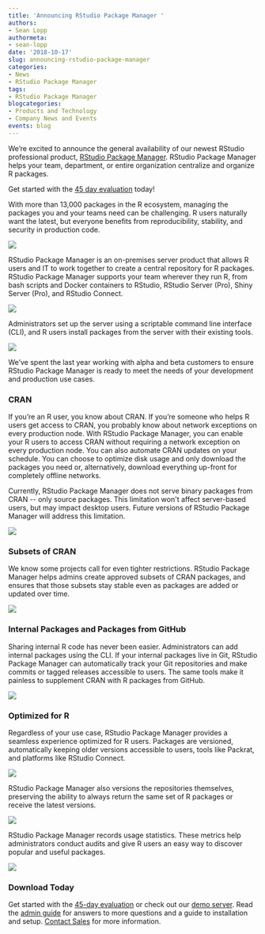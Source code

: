 ```yaml
---
title: 'Announcing RStudio Package Manager '
authors:
- Sean Lopp
authormeta: 
- sean-lopp
date: '2018-10-17'
slug: announcing-rstudio-package-manager
categories:
- News
- RStudio Package Manager
tags:
- RStudio Package Manager
blogcategories:
- Products and Technology
- Company News and Events
events: blog
---
```



We’re excited to announce the general availability of our newest RStudio professional product, [RStudio Package Manager](https://rstudio.com/products/package-manager). RStudio Package Manager helps your team, department, or entire organization centralize and organize R packages.

Get started with the [45 day evaluation](https://rstudio.com/products/package-manager/eval) today!

With more than 13,000 packages in the R ecosystem, managing the packages you and your teams need can be challenging. R users naturally want the latest, but everyone benefits from reproducibility, stability, and security in production code.

![](rspm-overview.png)

RStudio Package Manager is an on-premises server product that allows R users and IT to work together to create a central repository for R packages.  RStudio Package Manager supports your team wherever they run R, from bash scripts and Docker containers to RStudio, RStudio Server (Pro), Shiny Server (Pro), and RStudio Connect.


![](rspm-stakeholders.png)

Administrators set up the server using a scriptable command line interface (CLI), and R users install packages from the server with their existing tools.

![](rspm-release-setup.png)


We’ve spent the last year working with alpha and beta customers to ensure RStudio Package Manager is ready to meet the needs of your development and production use cases. 

### CRAN

If you’re an R user, you know about CRAN. If you’re someone who helps R users get access to CRAN, you probably know about network exceptions on every production node. With RStudio Package Manager, you can enable your R users to access CRAN without requiring a network exception on every production node. You can also automate CRAN updates on your schedule. You can choose to optimize disk usage and only download the packages you need or, alternatively, download everything up-front for completely offline networks. 

Currently, RStudio Package Manager does not serve binary packages from CRAN -- only source packages. This limitation won't affect server-based users, but may impact desktop users. Future versions of RStudio Package Manager will address this limitation.

![](rspm-release-cran.png)

### Subsets of CRAN

We know some projects call for even tighter restrictions. RStudio Package Manager helps admins create approved subsets of CRAN packages, and ensures that those subsets stay stable even as packages are added or updated over time. 

![](rspm-release-cmd.png)

### Internal Packages and Packages from GitHub

Sharing internal R code has never been easier. Administrators can add internal packages using the CLI. If your internal packages live in Git, RStudio Package Manager can automatically track your Git repositories and make commits or tagged releases accessible to users. The same tools make it painless to supplement CRAN with R packages from GitHub. 

![](rspm-release-git.png)

### Optimized for R

Regardless of your use case, RStudio Package Manager provides a seamless experience optimized for R users. Packages are versioned, automatically keeping older versions accessible to users, tools like Packrat, and platforms like RStudio Connect.

![](rspm-release-archive.png)

RStudio Package Manager also versions the repositories themselves, preserving the ability to always return the same set of R packages or receive the latest versions.

![](rspm-release-repoversion.png)

RStudio Package Manager records usage statistics. These metrics help administrators conduct audits and give R users an easy way to discover popular and useful packages.

![](rspm-release-usage.png)

### Download Today

Get started with the [45-day evaluation](https://rstudio.com/products/package-manager/eval) or check out our [demo server](http://demo.rstudiopm.com). Read the [admin guide](http://docs.rstudio.com/rspm/admin) for answers to more questions and a guide to installation and setup. [Contact Sales](mailto:sales@rstudio.com) for more information.


	

